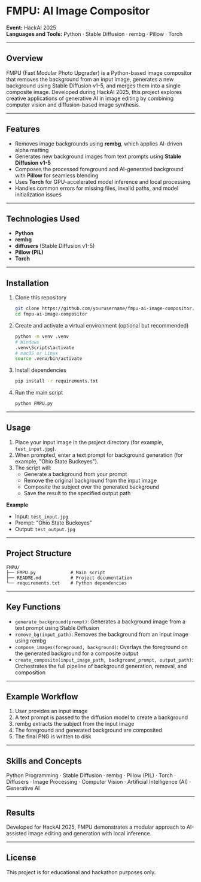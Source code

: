 # FMPU: AI Image Compositor

**Event:** HackAI 2025  
**Languages and Tools:** Python · Stable Diffusion · rembg · Pillow · Torch

---

## Overview
FMPU (Fast Modular Photo Upgrader) is a Python-based image compositor that removes the background from an input image, generates a new background using Stable Diffusion v1-5, and merges them into a single composite image. Developed during HackAI 2025, this project explores creative applications of generative AI in image editing by combining computer vision and diffusion-based image synthesis.

---

## Features
- Removes image backgrounds using **rembg**, which applies AI-driven alpha matting  
- Generates new background images from text prompts using **Stable Diffusion v1-5**  
- Composes the processed foreground and AI-generated background with **Pillow** for seamless blending  
- Uses **Torch** for GPU-accelerated model inference and local processing  
- Handles common errors for missing files, invalid paths, and model initialization issues

---

## Technologies Used
- **Python**  
- **rembg**  
- **diffusers** (Stable Diffusion v1-5)  
- **Pillow (PIL)**  
- **Torch**

---

## Installation

1. Clone this repository  
   ```bash
   git clone https://github.com/yourusername/fmpu-ai-image-compositor.git
   cd fmpu-ai-image-compositor
   ```

2. Create and activate a virtual environment (optional but recommended)  
   ```bash
   python -m venv .venv
   # Windows
   .venv\Scripts\activate
   # macOS or Linux
   source .venv/bin/activate
   ```

3. Install dependencies  
   ```bash
   pip install -r requirements.txt
   ```

4. Run the main script  
   ```bash
   python FMPU.py
   ```

---

## Usage

1. Place your input image in the project directory (for example, `test_input.jpg`).  
2. When prompted, enter a text prompt for background generation (for example, "Ohio State Buckeyes").  
3. The script will:  
   - Generate a background from your prompt  
   - Remove the original background from the input image  
   - Composite the subject over the generated background  
   - Save the result to the specified output path  

**Example**  
- Input: `test_input.jpg`  
- Prompt: "Ohio State Buckeyes"  
- Output: `test_output.jpg`

---

## Project Structure
```
FMPU/
├── FMPU.py             # Main script
├── README.md           # Project documentation
└── requirements.txt    # Python dependencies
```

---

## Key Functions
- `generate_background(prompt)`: Generates a background image from a text prompt using Stable Diffusion  
- `remove_bg(input_path)`: Removes the background from an input image using rembg  
- `compose_images(foreground, background)`: Overlays the foreground on the generated background for a composite output  
- `create_composite(input_image_path, background_prompt, output_path)`: Orchestrates the full pipeline of background generation, removal, and composition  

---

## Example Workflow
1. User provides an input image  
2. A text prompt is passed to the diffusion model to create a background  
3. rembg extracts the subject from the input image  
4. The foreground and generated background are composited  
5. The final PNG is written to disk  

---

## Skills and Concepts
Python Programming · Stable Diffusion · rembg · Pillow (PIL) · Torch · Diffusers · Image Processing · Computer Vision · Artificial Intelligence (AI) · Generative AI

---

## Results
Developed for HackAI 2025, FMPU demonstrates a modular approach to AI-assisted image editing and generation with local inference.

---

## License
This project is for educational and hackathon purposes only.

